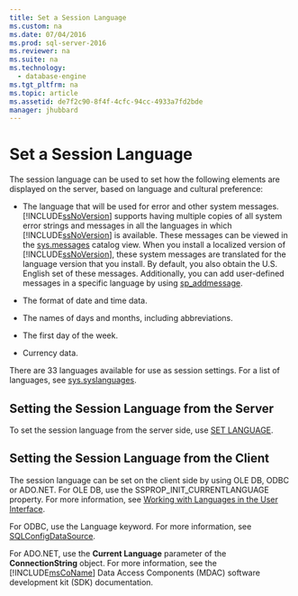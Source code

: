 ```yaml
---
title: Set a Session Language
ms.custom: na
ms.date: 07/04/2016
ms.prod: sql-server-2016
ms.reviewer: na
ms.suite: na
ms.technology: 
  - database-engine
ms.tgt_pltfrm: na
ms.topic: article
ms.assetid: de7f2c90-8f4f-4cfc-94cc-4933a7fd2bde
manager: jhubbard
---
```

# Set a Session Language
The session language can be used to set how the following elements are displayed on the server, based on language and cultural preference:  
  
-   The language that will be used for error and other system messages. [!INCLUDE[ssNoVersion](../../Topics/TopicNameContainA/includes/ssNoVersion_md.md)] supports having multiple copies of all system error strings and messages in all the languages in which [!INCLUDE[ssNoVersion](../../Topics/TopicNameContainA/includes/ssNoVersion_md.md)] is available. These messages can be viewed in the [sys.messages](assetId:///8c16ecdf-68f4-4a2a-b594-086e3344e58a) catalog view. When you install a localized version of [!INCLUDE[ssNoVersion](../../Topics/TopicNameContainA/includes/ssNoVersion_md.md)], these system messages are translated for the language version that you install. By default, you also obtain the U.S. English set of these messages. Additionally, you can add user-defined messages in a specific language by using [sp_addmessage](assetId:///54746d30-f944-40e5-a707-f2d9be0fb9eb).  
  
-   The format of date and time data.  
  
-   The names of days and months, including abbreviations.  
  
-   The first day of the week.  
  
-   Currency data.  
  
 There are 33 languages available for use as session settings. For a list of languages, see [sys.syslanguages](assetId:///f216d1cd-997c-42f0-a737-abbdfcd88383).  
  
## Setting the Session Language from the Server  
 To set the session language from the server side, use [SET LANGUAGE](assetId:///0ec0e5cf-e115-4be9-a0db-e65837d6fa45).  
  
## Setting the Session Language from the Client  
 The session language can be set on the client side by using OLE DB, ODBC or ADO.NET. For OLE DB, use the SSPROP_INIT_CURRENTLANGUAGE property. For more information, see [Working with Languages in the User Interface](assetId:///913ab38c-e443-446c-b326-7447e95aa7f9).  
  
 For ODBC, use the Language keyword. For more information, see [SQLConfigDataSource](assetId:///003e75b1-54e5-4b36-a6f7-11e1f14cf98f).  
  
 For ADO.NET, use the **Current Language** parameter of the **ConnectionString** object. For more information, see the [!INCLUDE[msCoName](../../Topics/TopicNameContainA/includes/msCoName_md.md)] Data Access Components (MDAC) software development kit (SDK) documentation.